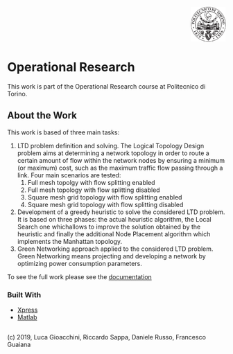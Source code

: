<p align="right">
<img src="fig/polito.png" alt="Logo" width="80" height="80">
</p>

# Operational Research
This work is part of the Operational Research course at Politecnico di Torino.  

<!-- ABSTRACT -->
## About the Work
This work is based of three main tasks:
1. LTD problem definition and solving. The Logical Topology Design problem aims at determining a network topology in order to route a certain amount of flow within the network nodes by ensuring a minimum (or maximum) cost, such as the maximum traffic flow passing through a link. Four main scenarios are tested:
    1. Full mesh topolgy with flow splitting enabled
    2. Full mesh topology with flow splitting disabled
    3. Square mesh grid topology with flow splitting enabled
    4. Square mesh grid topology with flow splitting disabled
2. Development of a greedy heuristic to solve the considered LTD problem. It is based on three phases: the actual heuristic algorithm, the Local Search one whichallows to improve the solution obtained by the heuristic and finally the additional Node Placement algorithm which implements the Manhattan topology.
3. Green Networking approach applied to the considered LTD problem. Green Networking means projecting and developing a network by optimizing power consumption parameters.  

To see the full work please see the [documentation](https://github.com/lucagioacchini/ict4BuildingDesign/tree/master/docs/or.pdf)

### Built With
* [Xpress](https://www.fico.com/en/products/fico-xpress-optimization)
* [Matlab](https://it.mathworks.com/?s_tid=gn_logo)


## 
(c) 2019, Luca Gioacchini, Riccardo Sappa, Daniele Russo, Francesco Guaiana
